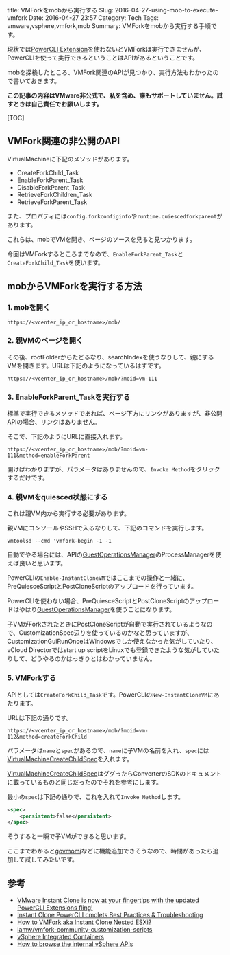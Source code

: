 title: VMForkをmobから実行する
Slug: 2016-04-27-using-mob-to-execute-vmfork
Date: 2016-04-27 23:57
Category: Tech
Tags: vmware,vsphere,vmfork,mob
Summary: VMForkをmobから実行する手順です。

現状では[PowerCLI Extension](https://labs.vmware.com/flings/powercli-extensions)を使わないとVMForkは実行できませんが、PowerCLIを使って実行できるということはAPIがあるということです。

mobを探検したところ、VMFork関連のAPIが見つかり、実行方法もわかったので書いておきます。

**この記事の内容はVMware非公式で、私を含め、誰もサポートしていません。試すときは自己責任でお願いします。**

[TOC]

## VMFork関連の非公開のAPI

VirtualMachineに下記のメソッドがあります。

* CreateForkChild_Task
* EnableForkParent_Task
* DisableForkParent_Task
* RetrieveForkChildren_Task
* RetrieveForkParent_Task

また、プロパティには`config.forkconfiginfo`や`runtime.quiescedforkparent`があります。

これらは、mobでVMを開き、ページのソースを見ると見つかります。

今回はVMForkするところまでなので、`EnableForkParent_Task`と`CreateForkChild_Task`を使います。

## mobからVMForkを実行する方法

### 1. mobを開く

```
https://<vcenter_ip_or_hostname>/mob/
```

### 2. 親VMのページを開く

その後、rootFolderからたどるなり、searchIndexを使うなりして、親にするVMを開きます。URLは下記のようになっているはずです。

```
https://<vcenter_ip_or_hostname>/mob/?moid=vm-111
```

### 3. EnableForkParent_Taskを実行する

標準で実行できるメソッドであれば、ページ下方にリンクがありますが、非公開APIの場合、リンクはありません。

そこで、下記のようにURLに直接入れます。

```
https://<vcenter_ip_or_hostname>/mob/?moid=vm-111&method=enableForkParent
```

開けばわかりますが、パラメータはありませんので、`Invoke Method`をクリックするだけです。

### 4. 親VMをquiesced状態にする

これは親VM内から実行する必要があります。

親VMにコンソールやSSHで入るなりして、下記のコマンドを実行します。

```
vmtoolsd --cmd 'vmfork-begin -1 -1
```

自動でやる場合には、APIの[GuestOperationsManager][GuestOperationsManager]のProcessManagerを使えば良いと思います。

PowerCLIの`Enable-InstantCloneVM`ではここまでの操作と一緒に、PreQuiesceScriptとPostCloneScriptのアップロードを行っています。

PowerCLIを使わない場合、PreQuiesceScriptとPostCloneScriptのアップロードはやはり[GuestOperationsManager][GuestOperationsManager]を使うことになります。

子VMがForkされたときにPostCloneScriptが自動で実行されているようなので、CustomizationSpec辺りを使っているのかなと思っていますが、CustomizationGuiRunOnceはWindowsでしか使えなかった気がしていたり、vCloud Directorではstart up scriptをLinuxでも登録できたような気がしていたりして、どうやるのかはっきりとはわかっていません。

### 5. VMForkする

APIとしては`CreateForkChild_Task`です。PowerCLIの`New-InstantCloneVM`にあたります。

URLは下記の通りです。

```
https://<vcenter_ip_or_hostname>/mob/?moid=vm-112&method=createForkChild
```

パラメータは`name`と`spec`があるので、`name`に子VMの名前を入れ、`spec`には[VirtualMachineCreateChildSpec][VirtualMachineCreateChildSpec]を入れます。

[VirtualMachineCreateChildSpec][VirtualMachineCreateChildSpec]はググったらConverterのSDKのドキュメントに載っているものと同じだったのでそれを参考にします。

最小の`spec`は下記の通りで、これを入れて`Invoke Method`します。

```xml
<spec>
    <persistent>false</persistent>
</spec>
```

そうすると一瞬で子VMができると思います。

ここまでわかると[govmomi](https://github.com/vmware/govmomi)などに機能追加できそうなので、時間があったら追加して試してみたいです。

## 参考

* [VMware Instant Clone is now at your fingertips with the updated PowerCLI Extensions fling!](http://blogs.vmware.com/PowerCLI/2015/08/vmware-instant-clone-now-fingertips-new-powercli-extensions-fling.html)
* [Instant Clone PowerCLI cmdlets Best Practices & Troubleshooting](http://www.virtuallyghetto.com/2015/08/instant-clone-powercli-cmdlets-best-practices-troubleshooting.html)
* [How to VMFork aka Instant Clone Nested ESXi?](http://www.virtuallyghetto.com/2015/08/how-to-vmfork-aka-instant-clone-nested-esxi.html)
* [lamw/vmfork-community-customization-scripts](https://github.com/lamw/vmfork-community-customization-scripts)
* [vSphere Integrated Containers](https://github.com/vmware/vic)
* [How to browse the internal vSphere APIs](https://communities.vmware.com/docs/DOC-11670)

 [GuestOperationsManager]: https://pubs.vmware.com/vsphere-60/topic/com.vmware.wssdk.apiref.doc/vim.vm.guest.GuestOperationsManager.html#field_detail
 [VirtualMachineCreateChildSpec]: https://www.vmware.com/support/developer/converter-sdk/conv61_apireference/vim.vm.CreateChildSpec.html
